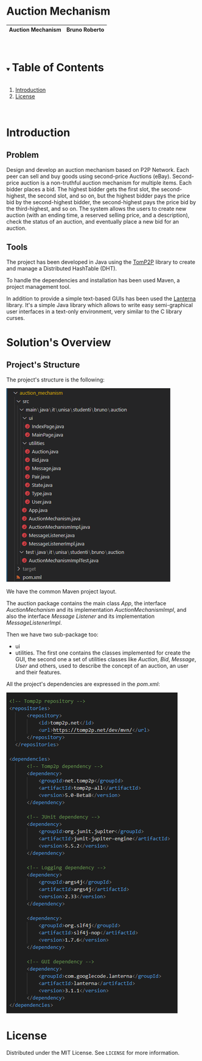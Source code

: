 <!-- Title -->

# Auction Mechanism
|**Auction Mechanism**|**Bruno Roberto**| 
|---|---|
<br>

<!-- TABLE OF CONTENTS -->

<details open="open">
  <summary><h1 style="display: inline-block">Table of Contents</h1></summary>
  <ol>
    <li><a href="#">Introduction</a></li>
    <li><a href="#license">License</a></li>
  </ol>
</details>

<br>

<!-- Introduction -->
# **Introduction**
## **Problem**
Design and develop an auction mechanism based on P2P Network. Each peer can sell and buy goods using second-price Auctions (eBay). Second-price auction is a non-truthful auction mechanism for multiple items. Each bidder places a bid. The highest bidder gets the first slot, the second-highest, the second slot, and so on, but the highest bidder pays the price bid by the second-highest bidder, the second-highest pays the price bid by the third-highest, and so on. The system allows the users to create new auction (with an ending time, a reserved selling price, and a description), check the status of an auction, and eventually place a new bid for an auction.

## **Tools**
The project has been developed in Java using the [TomP2P](https://tomp2p.net) library to create and manage a Distributed HashTable (DHT).

To handle the dependencies and installation has been used Maven, a project management tool.

In addition to provide a simple text-based GUIs has been used the [Lanterna](https://github.com/mabe02/lanterna) library. It's a simple Java library which allows to write easy semi-graphical user interfaces in a text-only environment, very similar to the C library curses. 

# **Solution's Overview**

## **Project's Structure**
The project's structure is the following:

<!-- Project structure image -->
![](/readme_images/structure.png)

We have the common Maven project layout.

The auction package contains the main class *App*, the interface *AuctionMechanism* and its implementation *AuctionMechanismImpl*, and also the interface *Message Listener* and its implementation *MessageListenerImpl*. 

Then we have two sub-package too:
- ui
- utilities.
The first one contains the classes implemented for create the GUI, the second one a set of utilities classes like *Auction*, *Bid*, *Message*, *User* and others, used to describe the concept of an auction, an user and their features.

All the project's dependencies are expressed in the *pom.xml*:
<!-- Project's dependencies -->
![](/readme_images/dependencies.png)



<!-- LICENSE -->

# **License**

Distributed under the MIT License. See `LICENSE` for more information.


<!-- MARKDOWN LINKS & IMAGES -->
<!-- https://www.markdownguide.org/basic-syntax/#reference-style-links -->
[contributors-shield]: https://img.shields.io/github/contributors/github_username/repo.svg?style=for-the-badge
[contributors-url]: https://github.com/github_username/repo/graphs/contributors
[forks-shield]: https://img.shields.io/github/forks/github_username/repo.svg?style=for-the-badge
[forks-url]: https://github.com/github_username/repo/network/members
[stars-shield]: https://img.shields.io/github/stars/github_username/repo.svg?style=for-the-badge
[stars-url]: https://github.com/github_username/repo/stargazers
[issues-shield]: https://img.shields.io/github/issues/github_username/repo.svg?style=for-the-badge
[issues-url]: https://github.com/github_username/repo/issues
[license-shield]: https://img.shields.io/github/license/github_username/repo.svg?style=for-the-badge
[license-url]: https://github.com/github_username/repo/blob/master/LICENSE.txt
[linkedin-shield]: https://img.shields.io/badge/-LinkedIn-black.svg?style=for-the-badge&logo=linkedin&colorB=555
[linkedin-url]: https://linkedin.com/in/github_username
